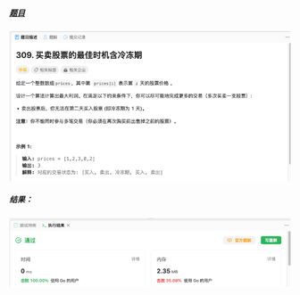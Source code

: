 ##### [题目](https://leetcode.cn/problems/best-time-to-buy-and-sell-stock-with-cooldown/)
![pic](img.png)
##### 结果：
![pic](result.png)